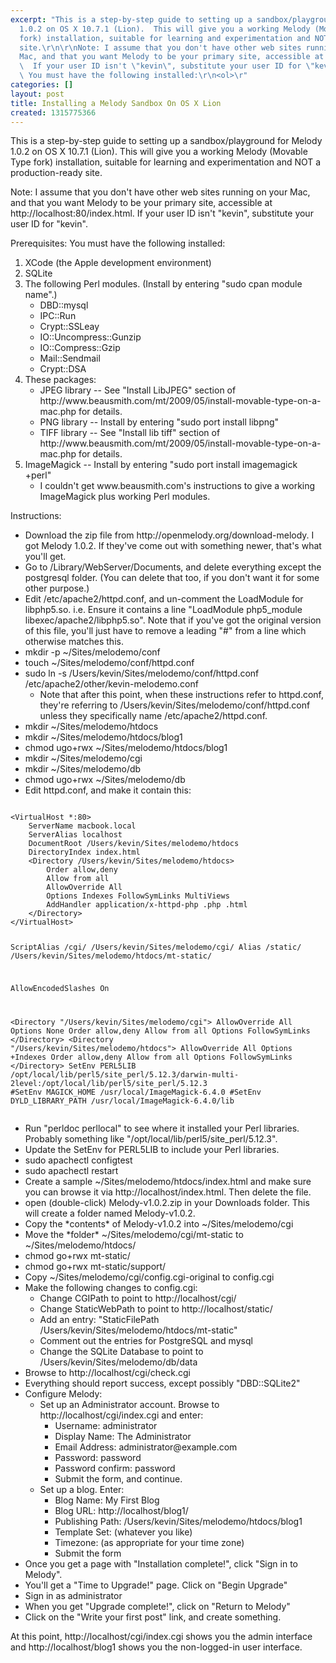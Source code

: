 ```yaml
---
excerpt: "This is a step-by-step guide to setting up a sandbox/playground for Melody
  1.0.2 on OS X 10.7.1 (Lion).  This will give you a working Melody (Movable Type
  fork) installation, suitable for learning and experimentation and NOT a production-ready
  site.\r\n\r\nNote: I assume that you don't have other web sites running on your
  Mac, and that you want Melody to be your primary site, accessible at http://localhost:80/index.html.
  \  If your user ID isn't \"kevin\", substitute your user ID for \"kevin\".\r\n\r\n\r\nPrerequisites:
  \ You must have the following installed:\r\n<ol>\r"
categories: []
layout: post
title: Installing a Melody Sandbox On OS X Lion
created: 1315775366
---
```

This is a step-by-step guide to setting up a sandbox/playground for Melody 1.0.2 on OS X 10.7.1 (Lion).  This will give you a working Melody (Movable Type fork) installation, suitable for learning and experimentation and NOT a production-ready site.

Note: I assume that you don't have other web sites running on your Mac, and that you want Melody to be your primary site, accessible at http://localhost:80/index.html.   If your user ID isn't "kevin", substitute your user ID for "kevin".


Prerequisites:  You must have the following installed:
<ol>
<li>XCode (the Apple development environment)
<li>SQLite
<li>The following Perl modules.   (Install by entering "sudo cpan module name".)
   <ul>
    <li>DBD::mysql
    <li>IPC::Run
    <li>Crypt::SSLeay
    <li>IO::Uncompress::Gunzip
    <li>IO::Compress::Gzip
    <li>Mail::Sendmail
    <li>Crypt::DSA
   </ul>
 <li>These packages:
   <ul>
    <li>JPEG library -- See "Install LibJPEG" section of http://www.beausmith.com/mt/2009/05/install-movable-type-on-a-mac.php for details.
    <li>PNG library -- Install by entering "sudo port install libpng"
    <li>TIFF library -- See "Install lib tiff" section of http://www.beausmith.com/mt/2009/05/install-movable-type-on-a-mac.php for details.
   </ul>
<li>ImageMagick -- Install by entering "sudo port install imagemagick +perl"
      <ul><li>I couldn't get www.beausmith.com's instructions to give a working ImageMagick plus working Perl modules.</ul>
</ol>
<p>
Instructions:
<ul>
   <li>Download the zip file from http://openmelody.org/download-melody. I got Melody 1.0.2.  If they've come out with something newer, that's what you'll get.
   <li>Go to /Library/WebServer/Documents, and delete everything except the postgresql folder.  (You can delete that too, if you don't want it for some other purpose.)
   <li>Edit /etc/apache2/httpd.conf, and un-comment the LoadModule for libphp5.so.  i.e. Ensure it contains a line "LoadModule php5_module libexec/apache2/libphp5.so".  Note that if you've got the original version of this file, you'll just have to remove a leading "#" from a line which otherwise matches this.
   <li>mkdir -p ~/Sites/melodemo/conf
   <li>touch ~/Sites/melodemo/conf/httpd.conf
   <li>sudo ln -s /Users/kevin/Sites/melodemo/conf/httpd.conf /etc/apache2/other/kevin-melodemo.conf
      <ul><li>Note that after this point, when these instructions refer to httpd.conf, they're referring to /Users/kevin/Sites/melodemo/conf/httpd.conf unless they specifically name /etc/apache2/httpd.conf. </ul>
   <li>mkdir ~/Sites/melodemo/htdocs
   <li> mkdir ~/Sites/melodemo/htdocs/blog1
   <li>chmod ugo+rwx ~/Sites/melodemo/htdocs/blog1
   <li>mkdir ~/Sites/melodemo/cgi
   <li>mkdir ~/Sites/melodemo/db
   <li>chmod ugo+rwx ~/Sites/melodemo/db
   <li>Edit httpd.conf, and make it contain this:
</ul>
<pre><code>
&lt;VirtualHost *:80>
    ServerName macbook.local
    ServerAlias localhost
    DocumentRoot /Users/kevin/Sites/melodemo/htdocs
    DirectoryIndex index.html
    &lt;Directory /Users/kevin/Sites/melodemo/htdocs>
        Order allow,deny
        Allow from all
        AllowOverride All
        Options Indexes FollowSymLinks MultiViews
        AddHandler application/x-httpd-php .php .html
    &lt;/Directory>
&lt;/VirtualHost>

ScriptAlias /cgi/ /Users/kevin/Sites/melodemo/cgi/
Alias /static/ /Users/kevin/Sites/melodemo/htdocs/mt-static/

AllowEncodedSlashes On

&lt;Directory "/Users/kevin/Sites/melodemo/cgi">
    AllowOverride All
    Options None
    Order allow,deny
    Allow from all
    Options FollowSymLinks
&lt;/Directory>
&lt;Directory "/Users/kevin/Sites/melodemo/htdocs">
    AllowOverride All
    Options +Indexes
    Order allow,deny
    Allow from all
    Options FollowSymLinks
&lt;/Directory>
SetEnv PERL5LIB /opt/local/lib/perl5/site_perl/5.12.3/darwin-multi-2level:/opt/local/lib/perl5/site_perl/5.12.3
#SetEnv MAGICK_HOME /usr/local/ImageMagick-6.4.0
#SetEnv DYLD_LIBRARY_PATH /usr/local/ImageMagick-6.4.0/lib
</code></pre>

<ul>
   <li>Run "perldoc perllocal" to see where it installed your Perl libraries.  Probably something like "/opt/local/lib/perl5/site_perl/5.12.3".
   <li>Update the SetEnv for PERL5LIB to include your Perl libraries.
   <li>sudo apachectl configtest
   <li>sudo apachectl restart
   <li>Create a sample ~/Sites/melodemo/htdocs/index.html and make sure you can browse it via http://localhost/index.html.  Then delete the file.
   <li>open (double-click) Melody-v1.0.2.zip in your Downloads folder.  This will create a folder named Melody-v1.0.2.
   <li>Copy the *contents* of Melody-v1.0.2 into ~/Sites/melodemo/cgi
   <li>Move the *folder* ~/Sites/melodemo/cgi/mt-static to ~/Sites/melodemo/htdocs/
   <li>chmod go+rwx mt-static/
   <li>chmod go+rwx mt-static/support/
   <li>Copy ~/Sites/melodemo/cgi/config.cgi-original to config.cgi
   <li>Make the following changes to config.cgi:
   <ul>
      <li>Change CGIPath to point to http://localhost/cgi/
      <li>Change StaticWebPath to point to http://localhost/static/
      <li>Add an entry: "StaticFilePath   /Users/kevin/Sites/melodemo/htdocs/mt-static"
      <li>Comment out the entries for PostgreSQL and mysql
      <li>Change the SQLite Database to point to /Users/kevin/Sites/melodemo/db/data
   </ul>
   <li>Browse to http://localhost/cgi/check.cgi
   <li>Everything should report success, except possibly "DBD::SQLite2"
   <li>Configure Melody:
      <ul>
      <li>Set up an Administrator account.  Browse to http://localhost/cgi/index.cgi and enter:
         <ul>
         <li>Username: administrator
         <li>Display Name: The Administrator
         <li>Email Address: administrator@example.com
         <li>Password: password
         <li>Password confirm: password
         <li>Submit the form, and continue.
      </ul>
      <li>Set up a blog.  Enter:
         <ul>
         <li>Blog Name: My First Blog
         <li>Blog URL: http://localhost/blog1/
         <li>Publishing Path: /Users/kevin/Sites/melodemo/htdocs/blog1
         <li>Template Set: (whatever you like)
         <li>Timezone: (as appropriate for your time zone)
         <li>Submit the form
    </ul>
  </ul>
   <li>Once you get a page with "Installation complete!", click "Sign in to Melody".
   <li>You'll get a "Time to Upgrade!" page. Click on "Begin Upgrade"
   <li>Sign in as administrator
   <li>When you get "Upgrade complete!", click on "Return to Melody"
   <li>Click on the "Write your first post" link, and create something.
</ul>
 
At this point, http://localhost/cgi/index.cgi shows you the admin interface and http://localhost/blog1 shows you the non-logged-in user interface.
